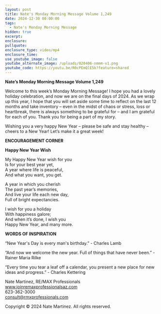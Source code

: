 ```yaml
---
layout: post
title: Nate's Monday Morning Message Volume 1,249
date: 2024-12-30 00:00:00
tags:
  - Nate's Monday Morning Message
hidden: true
excerpt:
enclosure:
pullquote:
enclosure_type: video/mp4
enclosure_time:
use_youtube_image: false
youtube_alternate_image: /uploads/020406-nmmm-v1.png
youtube_code: https://youtu.be/R0cPEmQlE5k?feature=shared
---
```

**Nate’s Monday Morning Message Volume 1,249**

Welcome to this week’s Monday Morning Message! I hope you had a lovely holiday celebration, and now we are on the final days of 2024. As we wrap up this year, I hope that you will set aside some time to reflect on the last 12 months and take inventory – even in the midst of chaos or stress, loss or heartbreak, there is always something to be grateful for – and I am grateful for each of you. Thank you for being a part of my story.

Wishing you a very happy New Year – please be safe and stay healthy – cheers to a New Year! Let’s make it a great week!

**ENCOURAGEMENT CORNER**&nbsp;

**Happy New Year Wish**

My Happy New Year wish for you<br>Is for your best year yet,<br>A year where life is peaceful,<br>And what you want, you get.

A year in which you cherish<br>The past year’s memories,<br>And live your life each new day,<br>Full of bright expectancies.

I wish for you a holiday<br>With happiness galore;<br>And when it’s done, I wish you<br>Happy New Year, and many more.

**WORDS OF INSPIRATION**

“New Year's Day is every man's birthday.” - Charles Lamb

“And now we welcome the new year. Full of things that have never been.” - Rainer Maria Rilke

“Every time you tear a leaf off a calendar, you present a new place for new ideas and progress.” - Charles Kettering

Nate Martinez, RE/MAX Professionals<br>www.joinremaxprofessionalsaz.com<br>623-362-3000<br>consult@rmxprofessionals.com

Copyright © 2024 Nate Martinez. All rights reserved.